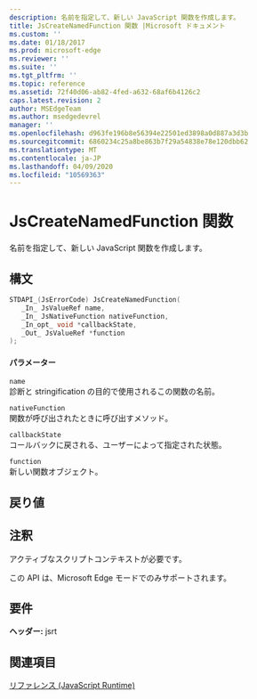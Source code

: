 ```yaml
---
description: 名前を指定して、新しい JavaScript 関数を作成します。
title: JsCreateNamedFunction 関数 |Microsoft ドキュメント
ms.custom: ''
ms.date: 01/18/2017
ms.prod: microsoft-edge
ms.reviewer: ''
ms.suite: ''
ms.tgt_pltfrm: ''
ms.topic: reference
ms.assetid: 72f40d06-ab82-4fed-a632-68af6b4126c2
caps.latest.revision: 2
author: MSEdgeTeam
ms.author: msedgedevrel
manager: ''
ms.openlocfilehash: d963fe196b8e56394e22501ed3898a0d887a3d3b
ms.sourcegitcommit: 6860234c25a8be863b7f29a54838e78e120dbb62
ms.translationtype: MT
ms.contentlocale: ja-JP
ms.lasthandoff: 04/09/2020
ms.locfileid: "10569363"
---
```

# JsCreateNamedFunction 関数
名前を指定して、新しい JavaScript 関数を作成します。
  
## 構文  
  
```cpp  
STDAPI_(JsErrorCode) JsCreateNamedFunction(  
   _In_ JsValueRef name,  
   _In_ JsNativeFunction nativeFunction,  
   _In_opt_ void *callbackState,  
   _Out_ JsValueRef *function  
);  
```  
  
#### パラメーター  
 `name`  
 診断と stringification の目的で使用されるこの関数の名前。  
  
 `nativeFunction`  
 関数が呼び出されたときに呼び出すメソッド。  
  
 `callbackState`  
 コールバックに戻される、ユーザーによって指定された状態。  
  
 `function`  
 新しい関数オブジェクト。  
  
## 戻り値  
  
## 注釈  
 アクティブなスクリプトコンテキストが必要です。  
  
 この API は、Microsoft Edge モードでのみサポートされます。  
  
## 要件  
 **ヘッダー:** jsrt  
  
## 関連項目  
 [リファレンス (JavaScript Runtime)](../chakra-hosting/reference-javascript-runtime.md)